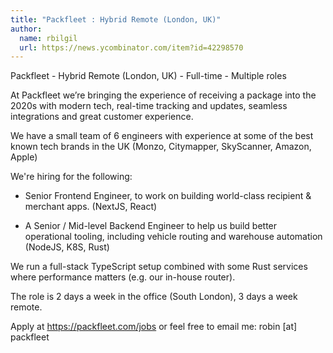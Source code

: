```yaml
---
title: "Packfleet : Hybrid Remote (London, UK)"
author:
  name: rbilgil
  url: https://news.ycombinator.com/item?id=42298570
---
```

Packfleet - Hybrid Remote (London, UK) - Full-time - Multiple roles

At Packfleet we’re bringing the experience of receiving a package into the 2020s with modern tech, real-time tracking and updates, seamless integrations and great customer experience.

We have a small team of 6 engineers with experience at some of the best known tech brands in the UK (Monzo, Citymapper, SkyScanner, Amazon, Apple)

We&#x27;re hiring for the following:

- Senior Frontend Engineer, to work on building world-class recipient &amp; merchant apps. (NextJS, React)

- A Senior &#x2F; Mid-level Backend Engineer to help us build better operational tooling, including vehicle routing and warehouse automation (NodeJS, K8S, Rust)

We run a full-stack TypeScript setup combined with some Rust services where performance matters (e.g. our in-house router).

The role is 2 days a week in the office (South London), 3 days a week remote.

Apply at <a href="https:&#x2F;&#x2F;packfleet.com&#x2F;jobs" rel="nofollow">https:&#x2F;&#x2F;packfleet.com&#x2F;jobs</a> or feel free to email me: robin [at] packfleet
<JobApplication />
